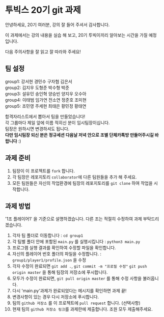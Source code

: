 # 투빅스 20기 git 과제

안녕하세요, 20기 여러분, 강의 잘 들어 주셔서 감사합니다.

이 과제에서는 강의 내용을 실습 해 보고, 20기 투빅이끼리 알아보는 시간을 가질 예정입니다.

다음 주의사항을 잘 읽고 잘 따라와 주세요!

## 팀 설정
group1: 강서현 경민수 구자협 김은서<br>
group2: 김지우 도형준 박수형 박준<br>
group3: 설유민 송인혁 양승빈 양지우 오수아<br>
group4: 이태범 임가연 전소연 정준호 조미현<br>
group5: 조민영 주세현 최태은 황민정 황태연

합격자리스트에서 뽑아서 팀을 만들었습니다!<br>
각 그룹마다 제일 앞에 이름 적히신 분이 임시팀장이십니다.<br>
팀장은 원하시면 변경하셔도 됩니다.<br>
**다만 임시팀장 되신 분은 정규세션 다음날 저녁 안으로 조별 단체카톡방 만들어주시길 바랍니다** :)

## 과제 준비
1. 팀장이 이 프로젝트를 `fork` 합니다.
2. 각 팀장은 레포지토리 `collaborator`에 다른 팀원들을 추가 해 주세요.
3. 모든 팀원들은 자신의 작업환경에 팀장의 레포지토리를 `git clone` 하여 작업을 시작합니다.
   

## 과제 방법
'1조 플레이어1' 을 기준으로 설명하겠습니다. 다른 조는 적절히 수정하여 과제 부탁드리겠습니다.
1. 각자 팀 폴더로 이동합니다 : `cd group1`
2. 각 팀별 폴더 안에 포함된 `main.py` 를 실행시킵니다 : `python3 main.py`
3. 프로그램 실행 결과를 확인하여 수정할 파일을 확인합니다.
4. 자신의 플레이어 번호 폴더의 파일을 수정합니다. : `group1/player1/profile.json` 을 수정
5. 각자 수정이 완료되면 `git add .`, `git commit -m "프로필 수정"` `git push origin master` 을 통해 팀장의 저장소에 푸시합니다.
6. 모두가 수정이 완료되면,  `git pull origin master` 를 통해 수정 사항을 불러옵니다.
7. 다시 'main.py'과제가 완료되었다는 메시지를 확인하면 과제 끝!
8. 변경사항이 있는 경우 다시 저장소에 푸시합니다.
9. 팀의 `github 저장소` 를 이 프로젝트에 `pull request` 합니다. (선택사항)
10. 현재 팀의 `github 저장소 링크`를 과제란에 제출합니다. 조원 모두 제출해주세요.
